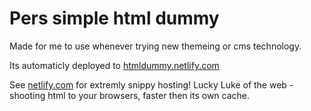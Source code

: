 # Pers simple html dummy

Made for me to use whenever trying new themeing or cms technology.

Its automaticly deployed to [htmldummy.netlify.com](https://htmldummy.netlify.com)

See [netlify.com](https://]netlify.com) for extremly snippy hosting! Lucky Luke of the web - shooting html to your browsers, faster then its own cache.